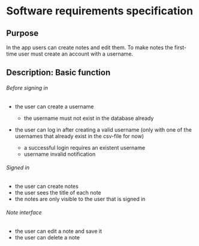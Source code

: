 # Software requirements specification

## Purpose

In the app users can create notes and edit them. To make notes the first-time user must create an account with a username.

## Description: Basic function

###### Before signing in

* the user can create a username
  * the username must not exist in the database already

* the user can log in after creating a valid username (only with one of the usernames that already exist in the csv-file for now) 
  * a successful login requires an existent username
  * username invalid notification

###### Signed in

* the user can create notes
* the user sees the title of each note
* the notes are only visible to the user that is signed in

###### Note interface
* the user can edit a note and save it
* the user can delete a note
